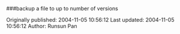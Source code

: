 ###backup a file to up to number of versions

Originally published: 2004-11-05 10:56:12
Last updated: 2004-11-05 10:56:12
Author: Runsun Pan

